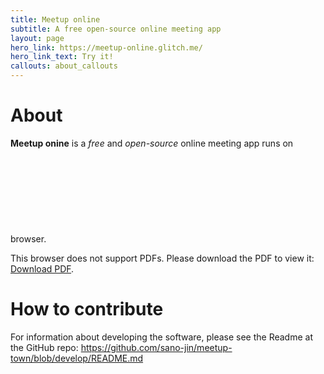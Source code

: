 ```yaml
---
title: Meetup online
subtitle: A free open-source online meeting app
layout: page
hero_link: https://meetup-online.glitch.me/
hero_link_text: Try it!
callouts: about_callouts
---
```



# About
**Meetup onine** is a _free_ and _open-source_ online meeting app runs on browser.
<object data="./meetup-online-slide.pdf" type="application/pdf" width="500px" height="600px">
    <embed src="http://yoursite.com/the.pdf">
        <p>This browser does not support PDFs. Please download the PDF to view it: <a href="./meetup-online-slide.pdf">Download PDF</a>.</p>
    </embed>
</object>
    

# How to contribute
For information about developing the software, please see the Readme at the GitHub repo: <https://github.com/sano-jin/meetup-town/blob/develop/README.md>



